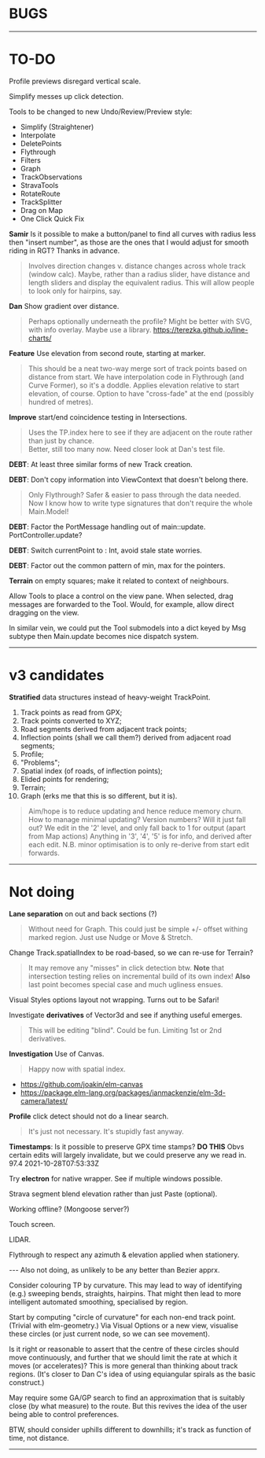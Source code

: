 
# **BUGS**

---

# TO-DO

Profile previews disregard vertical scale.

Simplify messes up click detection.

Tools to be changed to new Undo/Review/Preview style:

- Simplify (Straightener)
- Interpolate
- DeletePoints
- Flythrough
- Filters
- Graph
- TrackObservations
- StravaTools
- RotateRoute
- TrackSplitter
- Drag on Map
- One Click Quick Fix

**Samir**
Is it possible to make a button/panel to find all curves with radius less then "insert number", 
as those are the ones that I would adjust for smooth riding in RGT? Thanks in advance.
> Involves direction changes v. distance changes across whole track (window calc).
> Maybe, rather than a radius slider, have distance and length sliders and display the
> equivalent radius. This will allow people to look only for hairpins, say.

**Dan**
Show gradient over distance. 
> Perhaps optionally underneath the profile?
> Might be better with SVG, with info overlay. Maybe use a library.
> https://terezka.github.io/line-charts/

**Feature** Use elevation from second route, starting at marker.
> This should be a neat two-way merge sort of track points based on distance from start.
> We have interpolation code in Flythrough (and Curve Former), so it's a doddle.
> Applies elevation relative to start elevation, of course.
> Option to have "cross-fade" at the end (possibly hundred of metres).

**Improve** start/end coincidence testing in Intersections.
> Uses the TP.index here to see if they are adjacent on the route rather than just by chance.  
> Better, still too many now. Need closer look at Dan's test file.

**DEBT**: At least three similar forms of new Track creation.

**DEBT**: Don't copy information into ViewContext that doesn't belong there. 
> Only Flythrough?
> Safer & easier to pass through the data needed.  
> Now I know how to write type signatures that don't require the whole Main.Model!

**DEBT**: Factor the PortMessage handling out of main::update. PortController.update?

**DEBT**: Switch currentPoint to : Int, avoid stale state worries.

**DEBT**: Factor out the common pattern of min, max for the pointers.

**Terrain** on empty squares; make it related to context of neighbours.

Allow Tools to place a control on the view pane. When selected, drag messages are
forwarded to the Tool. Would, for example, allow direct dragging on the view.

In similar vein, we could put the Tool submodels into a dict keyed by Msg subtype
then Main.update becomes nice dispatch system.

---

# v3 candidates

**Stratified** data structures instead of heavy-weight TrackPoint.
1. Track points as read from GPX;
2. Track points converted to XYZ;
3. Road segments derived from adjacent track points;
4. Inflection points (shall we call them?) derived from adjacent road segments;
5. Profile;
6. "Problems";
7. Spatial index (of roads, of inflection points);
8. Elided points for rendering;
9. Terrain;
10. Graph (erks me that this is so different, but it is).

> Aim/hope is to reduce updating and hence reduce memory churn.
> How to manage minimal updating? Version numbers? Will it just fall out?
> We edit in the '2' level, and only fall back to 1 for output (apart from Map actions)
> Anything in '3', '4', '5' is for info, and derived after each edit.
> N.B. minor optimisation is to only re-derive from start edit forwards.

---

# Not doing

**Lane separation** on out and back sections (?)
> Without need for Graph. This could just be simple +/- offset withing marked region.
> Just use Nudge or Move & Stretch.

Change Track.spatialIndex to be road-based, so we can re-use for Terrain?
> It may remove any "misses" in click detection btw.
> **Note** that intersection testing relies on incremental build of its own index!
> **Also** last point becomes special case and much ugliness ensues.

Visual Styles options layout not wrapping.
Turns out to be Safari!

Investigate **derivatives** of Vector3d and see if anything useful emerges.
> This will be editing "blind". Could be fun.
> Limiting 1st or 2nd derivatives.

**Investigation** Use of Canvas.
> Happy now with spatial index.

- https://github.com/joakin/elm-canvas
- https://package.elm-lang.org/packages/ianmackenzie/elm-3d-camera/latest/

**Profile** click detect should not do a linear search.
> It's just not necessary. It's stupidly fast anyway.

**Timestamps**: Is it possible to preserve GPX time stamps? **DO THIS**
Obvs certain edits will largely invalidate, but we could preserve any we read in.
<trkpt lat="51.6159740" lon="-0.3014110">
<ele>97.4</ele>
<time>2021-10-28T07:53:33Z</time>

Try **electron** for native wrapper. See if multiple windows possible.

Strava segment blend elevation rather than just Paste (optional).

Working offline? (Mongoose server?)

Touch screen.

LIDAR.

Flythrough to respect any azimuth & elevation applied when stationery.

--- Also not doing, as unlikely to be any better than Bezier apprx.

Consider colouring TP by curvature.
This may lead to way of identifying (e.g.) sweeping bends, straights, hairpins.
That might then lead to more intelligent automated smoothing, specialised by region.

Start by computing "circle of curvature" for each non-end track point. (Trivial with elm-geometry.)
Via Visual Options or a new view, visualise these circles (or just current node, so we can see movement).

Is it right or reasonable to assert that the centre of these circles should move continuously,
and further that we should limit the rate at which it moves (or accelerates)?
This is more general than thinking about track regions.
(It's closer to Dan C's idea of using equiangular spirals as the basic construct.)

May require some GA/GP search to find an approximation that is suitably close (by what measure) to the route.
But this revives the idea of the user being able to control preferences.

BTW, should consider uphills different to downhills; it's track as function of time, not distance.

---

